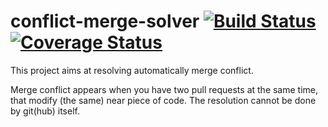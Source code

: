 conflict-merge-solver [![Build Status](https://travis-ci.org/danglotb/conflict-merge-solver.svg?branch=master)](https://travis-ci.org/danglotb/conflict-merge-solver)[![Coverage Status](https://coveralls.io/repos/github/danglotb/conflict-merge-solver/badge.svg?branch=master)](https://coveralls.io/github/danglotb/conflict-merge-solver?branch=master)
=====================================================================================================================

This project aims at resolving automatically merge conflict.

Merge conflict appears when you have two pull requests at the same time, that modify (the same) near piece of code. The resolution cannot be done by git(hub) itself.